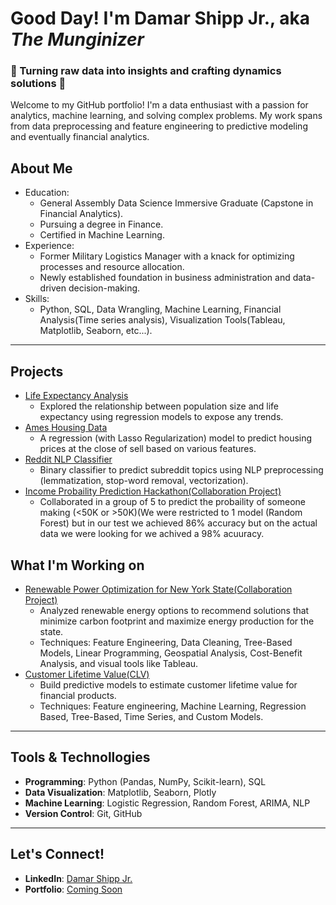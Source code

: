 # Good Day! I'm Damar Shipp Jr., aka *The Munginizer*  
### 🌟 Turning raw data into insights and crafting dynamics solutions 🌟 

Welcome to my GitHub portfolio! I'm a data enthusiast with a passion for analytics, machine learning, and solving complex problems. My work spans from data preprocessing and feature engineering to predictive modeling and eventually financial analytics.

## About Me
- Education: 
  - General Assembly Data Science Immersive Graduate (Capstone in Financial Analytics).
  - Pursuing a degree in Finance.
  - Certified in Machine Learning.
- Experience: 
  - Former Military Logistics Manager with a knack for optimizing processes and resource allocation.
  - Newly established foundation in business administration and data-driven decision-making.
- Skills:
  - Python, SQL, Data Wrangling, Machine Learning, Financial Analysis(Time series analysis), Visualization Tools(Tableau, Matplotlib, Seaborn, etc...).
---
## Projects
- [Life Expectancy Analysis](#)
   - Explored the relationship between population size and life expectancy using regression models to expose any trends.
- [Ames Housing Data](#)
   - A regression (with Lasso Regularization) model to predict housing prices at the close of sell based on various features.
- [Reddit NLP Classifier](#)
   - Binary classifier to predict subreddit topics using NLP preprocessing (lemmatization, stop-word removal, vectorization).
- [Income Probaility Prediction Hackathon(Collaboration Project)](#)
   -  Collaborated in a group of 5 to predict the probaility of someone making (<50K or >50K)(We were restricted to 1 model (Random Forest) but in our test we achieved 86% accuracy but on the actual data we were looking for we achived a 98% acuuracy.
## What I'm Working on
- [Renewable Power Optimization for New York State(Collaboration Project)](#)
    - Analyzed renewable energy options to recommend solutions that minimize carbon footprint and maximize energy production for the state.
    - Techniques: Feature Engineering, Data Cleaning, Tree-Based Models, Linear Programming, Geospatial Analysis, Cost-Benefit Analysis, and visual tools like Tableau.
- [Customer Lifetime Value(CLV)](#)
    - Build predictive models to estimate customer lifetime value for financial products.
    - Techniques: Feature engineering, Machine Learning, Regression Based, Tree-Based, Time Series, and Custom Models.
---
## Tools & Technollogies
- **Programming**: Python (Pandas, NumPy, Scikit-learn), SQL
- **Data Visualization**: Matplotlib, Seaborn, Plotly
- **Machine Learning**: Logistic Regression, Random Forest, ARIMA, NLP
- **Version Control**: Git, GitHub
  
---
## Let's Connect!
- **LinkedIn**: [Damar Shipp Jr.](www.linkedin.com/in/damar-shipp-jr-614b71186)
- **Portfolio**: [Coming Soon](#)

<!---
DamarTheMunginizer/DamarTheMunginizer is a ✨ special ✨ repository because its `README.md` (this file) appears on your GitHub profile.
You can click the Preview link to take a look at your changes.
--->
